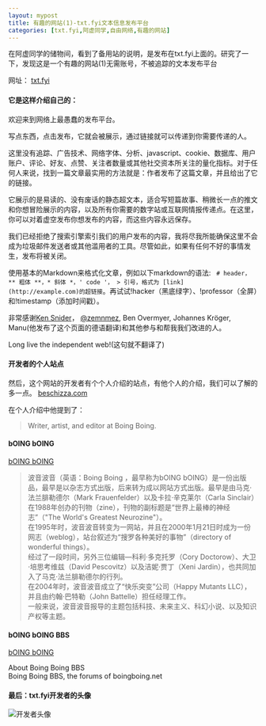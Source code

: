 ```yaml
---
layout: mypost
title: 有趣的网站(1)-txt.fyi文本信息发布平台
categories: [txt.fyi,阿虚同学,自由网络,有趣的网站]
---
```


在阿虚同学的储物间，看到了备用站的说明，是发布在txt.fyi上面的。研究了一下，发现这是一个有趣的网站(1)无需账号，不被追踪的文本发布平台

网址： [txt.fyi](https://txt.fyi/)

#### 它是这样介绍自己的：
欢迎来到网络上最愚蠢的发布平台。

写点东西，点击发布，它就会被展示，通过链接就可以传递到你需要传递的人。

这里没有追踪、广告技术、网络字体、分析、javascript、cookie、数据库、用户账户、评论、好友、点赞、关注者数量或其他社交资本所关注的量化指标。对于任何人来说，找到一篇文章最实用的方法就是：作者发布了这篇文章，并且给出了它的链接。

它展示的是易读的、没有废话的静态超文本，适合写短篇故事、稍微长一点的推文和你想冒险展示的内容，以及所有你需要的数字站或互联网情报传递点。在这里，你可以对着虚空发布你想发布的内容，而这些内容永远保存。

我们已经拒绝了搜索引擎索引我们的用户发布的内容，我将尽我所能确保这里不会成为垃圾邮件发送者或其他滥用者的工具。尽管如此，如果有任何不好的事情发生，发布将被关闭。

使用基本的Markdown来格式化文章，例如以下markdown的语法:
` # header， ** 粗体 **，* 斜体 *，' code '， > 引号，格式为 [link] (http://example.com)的超链接`。再试试!hacker（黑底绿字）、!professor（全屏）和!timestamp（添加时间戳）。

非常感谢[Ken Snider](https://twitter.com/orenwolf?lang=en)， [@zemnmez](https://twitter.com/Zemnmez), Ben Overmyer, Johannes Kröger, Manu(他发布了这个页面的德语翻译)和其他参与和帮我我们改进的人。

Long live the independent web!(这句就不翻译了)

#### 开发者的个人站点
然后，这个网站的开发者有个个人介绍的站点，有他个人的介绍，我们可以了解的多一点。
[beschizza.com](http://beschizza.com/)

在个人介绍中他提到了：
> Writer, artist, and editor at Boing Boing.

#### bOING bOING
[bOING bOING](https://boingboing.net/)
> 波音波音（英语：Boing Boing ，最早称为bOING bOING）是一份出版品，最早是以杂志方式出版，后来转为成以网站方式出版。最早是由马克·法兰腓勒德尔（Mark Frauenfelder）以及卡拉·辛克莱尔（Carla Sinclair）在1988年创办的刊物（zine），刊物的副标题是“世界上最棒的神经志”（"The World's Greatest Neurozine"）。<br>在1995年时，波音波音转变为一网站，并且在2000年1月21日时成为一份网志（weblog），站台叙述为“搜罗各种美好的事物”（directory of wonderful things）。<br>经过了一段时间，另外三位编辑—科利·多克托罗（Cory Doctorow）、大卫·培思考维兹（David Pescovitz）以及洁妮·贾丁（Xeni Jardin），也共同加入了马克·法兰腓勒德尔的行列。<br>在2004年时，波音波音成立了“快乐突变”公司（Happy Mutants LLC），并且由约翰·巴特勒（John Battelle）担任经理工作。<br>一般来说，波音波音报导的主题包括科技、未来主义、科幻小说、以及知识产权等主题。

#### bOING bOING BBS
[bOING bOING](https://bbs.boingboing.net/)

About Boing Boing BBS<br>Boing Boing BBS, the forums of boingboing.net

#### 最后：txt.fyi开发者的头像
![开发者头像](https://i.imgur.com/iqsc08X.jpg)



